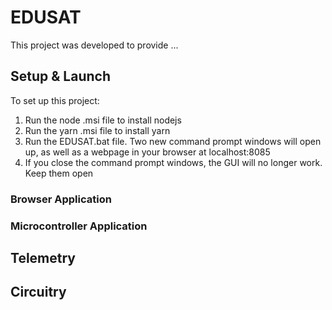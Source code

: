 # EDUSAT
This project was developed to provide ...

## Setup & Launch
To set up this project:
1. Run the node .msi file to install nodejs
2. Run the yarn .msi file to install yarn
3. Run the EDUSAT.bat file. Two new command prompt windows will open up, as well as a webpage in your browser at localhost:8085
4. If you close the command prompt windows, the GUI will no longer work. Keep them open
### Browser Application

### Microcontroller Application

## Telemetry

## Circuitry
